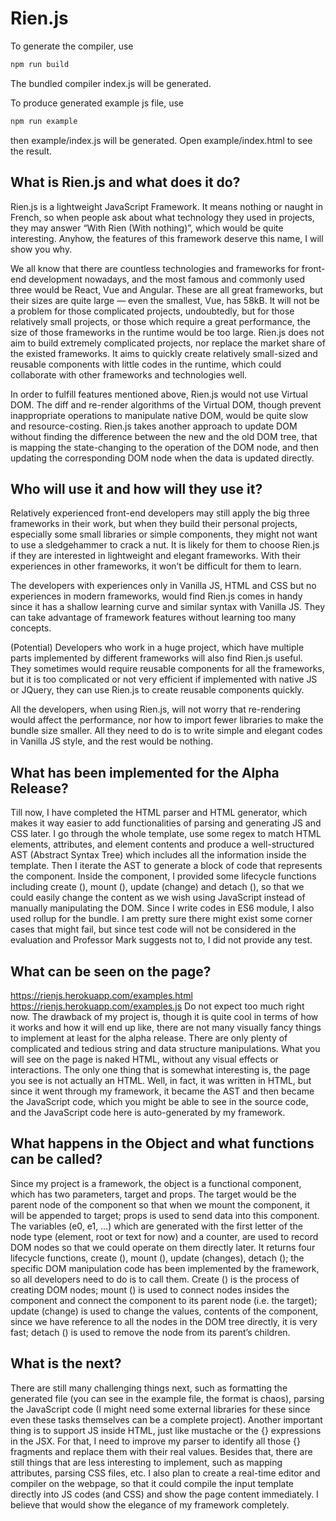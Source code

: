 # Rien.js

To generate the compiler, use 
```bash
npm run build
```
The bundled compiler index.js will be generated.

To produce generated example js file, use
```bash
npm run example
``` 
then example/index.js will be generated. Open example/index.html to see the result.


## What is Rien.js and what does it do?
Rien.js is a lightweight JavaScript Framework. It means nothing or naught in French, so when people ask about what technology they used in projects, they may answer “With Rien (With nothing)”, which would be quite interesting. Anyhow, the features of this framework deserve this name, I will show you why. 

We all know that there are countless technologies and frameworks for front-end development nowadays, and the most famous and commonly used three would be React, Vue and Angular. These are all great frameworks, but their sizes are quite large — even the smallest, Vue, has 58kB. It will not be a problem for those complicated projects, undoubtedly, but for those relatively small projects, or those which require a great performance, the size of those frameworks in the runtime would be too large. Rien.js does not aim to build extremely complicated projects, nor replace the market share of the existed frameworks. It aims to quickly create relatively small-sized and reusable components with little codes in the runtime, which could collaborate with other frameworks and technologies well. 

In order to fulfill features mentioned above, Rien.js would not use Virtual DOM. The diff and re-render algorithms of the Virtual DOM, though prevent inappropriate operations to manipulate native DOM, would be quite slow and resource-costing. Rien.js takes another approach to update DOM without finding the difference between the new and the old DOM tree, that is mapping the state-changing to the operation of the DOM node, and then updating the corresponding DOM node when the data is updated directly. 

## Who will use it and how will they use it?
Relatively experienced front-end developers may still apply the big three frameworks in their work, but when they build their personal projects, especially some small libraries or simple components, they might not want to use a sledgehammer to crack a nut. It is likely for them to choose Rien.js if they are interested in lightweight and elegant frameworks. With their experiences in other frameworks, it won’t be difficult for them to learn.

The developers with experiences only in Vanilla JS, HTML and CSS but no experiences in modern frameworks, would find Rien.js comes in handy since it has a shallow learning curve and similar syntax with Vanilla JS. They can take advantage of framework features without learning too many concepts. 

(Potential) Developers who work in a huge project, which have multiple parts implemented by different frameworks will also find Rien.js useful. They sometimes would require reusable components for all the frameworks, but it is too complicated or not very efficient if implemented with native JS or JQuery, they can use Rien.js to create reusable components quickly.

All the developers, when using Rien.js, will not worry that re-rendering would affect the performance, nor how to import fewer libraries to make the bundle size smaller. All they need to do is to write simple and elegant codes in Vanilla JS style, and the rest would be nothing.

## What has been implemented for the Alpha Release?
Till now, I have completed the HTML parser and HTML generator, which makes it way easier to add functionalities of parsing and generating JS and CSS later. I go through the whole template, use some regex to match HTML elements, attributes, and element contents and produce a well-structured AST (Abstract Syntax Tree) which includes all the information inside the template. Then I iterate the AST to generate a block of code that represents the component. Inside the component, I provided some lifecycle functions including create (), mount (), update (change) and detach (), so that we could easily change the content as we wish using JavaScript instead of manually manipulating the DOM. Since I write codes in ES6 module, I also used rollup for the bundle. I am pretty sure there might exist some corner cases that might fail, but since test code will not be considered in the evaluation and Professor Mark suggests not to, I did not provide any test.

## What can be seen on the page?
https://rienjs.herokuapp.com/examples.html
https://rienjs.herokuapp.com/examples.js
Do not expect too much right now. The drawback of my project is, though it is quite cool in terms of how it works and how it will end up like, there are not many visually fancy things to implement at least for the alpha release. There are only plenty of complicated and tedious string and data structure manipulations. What you will see on the page is naked HTML, without any visual effects or interactions. The only one thing that is somewhat interesting is, the page you see is not actually an HTML. Well, in fact, it was written in HTML, but since it went through my framework, it became the AST and then became the JavaScript code, which you might be able to see in the source code, and the JavaScript code here is auto-generated by my framework.

## What happens in the Object and what functions can be called?
Since my project is a framework, the object is a functional component, which has two parameters, target and props. The target would be the parent node of the component so that when we mount the component, it will be appended to target; props is used to send data into this component. The variables (e0, e1, …) which are generated with the first letter of the node type (element, root or text for now) and a counter, are used to record DOM nodes so that we could operate on them directly later. It returns four lifecycle functions, create (), mount (), update (changes), detach (); the specific DOM manipulation code has been implemented by the framework, so all developers need to do is to call them. Create () is the process of creating DOM nodes; mount () is used to connect nodes insides the component and connect the component to its parent node (i.e. the target); update (change) is used to change the values, contents of the component, since we have reference to all the nodes in the DOM tree directly, it is very fast; detach () is used to remove the node from its parent’s children.


## What is the next?
There are still many challenging things next, such as formatting the generated file (you can see in the example file, the format is chaos), parsing the JavaScript code (I might need some external libraries for these since even these tasks themselves can be a complete project). Another important thing is to support JS inside HTML, just like mustache or the {} expressions in the JSX. For that, I need to improve my parser to identify all those {} fragments and replace them with their real values. Besides that, there are still things that are less interesting to implement, such as mapping attributes, parsing CSS files, etc. I also plan to create a real-time editor and compiler on the webpage, so that it could compile the input template directly into JS codes (and CSS) and show the page content immediately. I believe that would show the elegance of my framework completely.




